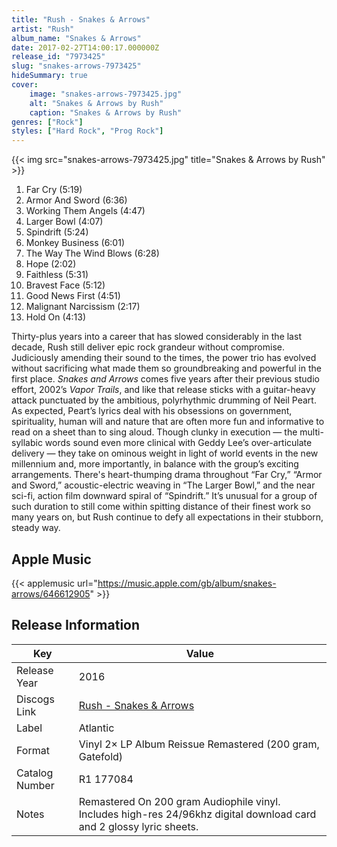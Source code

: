 ```yaml
---
title: "Rush - Snakes & Arrows"
artist: "Rush"
album_name: "Snakes & Arrows"
date: 2017-02-27T14:00:17.000000Z
release_id: "7973425"
slug: "snakes-arrows-7973425"
hideSummary: true
cover:
    image: "snakes-arrows-7973425.jpg"
    alt: "Snakes & Arrows by Rush"
    caption: "Snakes & Arrows by Rush"
genres: ["Rock"]
styles: ["Hard Rock", "Prog Rock"]
---
```


{{< img src="snakes-arrows-7973425.jpg" title="Snakes & Arrows by Rush" >}}

<!-- section break -->

1. Far Cry (5:19)
2. Armor And Sword (6:36)
3. Working Them Angels (4:47)
4. Larger Bowl (4:07)
5. Spindrift (5:24)
6. Monkey Business (6:01)
7. The Way The Wind Blows (6:28)
8. Hope (2:02)
9. Faithless (5:31)
10. Bravest Face (5:12)
11. Good News First (4:51)
12. Malignant Narcissism (2:17)
13. Hold On (4:13)

<!-- section break -->


Thirty-plus years into a career that has slowed considerably in the last decade, Rush still deliver epic rock grandeur without compromise. Judiciously amending their sound to the times, the power trio has evolved without sacrificing what made them so groundbreaking and powerful in the first place. <i>Snakes and Arrows</i> comes five years after their previous studio effort, 2002’s <i>Vapor Trails</i>, and like that release sticks with a guitar-heavy attack punctuated by the ambitious, polyrhythmic drumming of Neil Peart. As expected, Peart’s lyrics deal with his obsessions on government, spirituality, human will and nature that are often more fun and informative to read on a sheet than to sing aloud. Though clunky in execution — the multi-syllabic words sound even more clinical with Geddy Lee’s over-articulate delivery — they take on ominous weight in light of world events in the new millennium and, more importantly, in balance with the group’s exciting arrangements. There's heart-thumping drama throughout “Far Cry,” “Armor and Sword,” acoustic-electric weaving in “The Larger Bowl,” and the near sci-fi, action film downward spiral of “Spindrift.” It’s unusual for a group of such duration to still come within spitting distance of their finest work so many years on, but Rush continue to defy all expectations in their stubborn, steady way.



## Apple Music
{{< applemusic url="https://music.apple.com/gb/album/snakes-arrows/646612905" >}}






## Release Information
|  Key           | Value                                                |
| ---------------| ---------------------------------------------------- |
| Release Year   | 2016                                   |
| Discogs Link   | [Rush - Snakes & Arrows](https://www.discogs.com/release/7973425-Rush-Snakes-Arrows) |
| Label          | Atlantic |
| Format         | Vinyl 2× LP Album Reissue Remastered (200 gram, Gatefold) |
| Catalog Number | R1 177084 |
| Notes | Remastered On 200 gram Audiophile vinyl. Includes high-res 24/96khz digital download card and 2 glossy lyric sheets. |